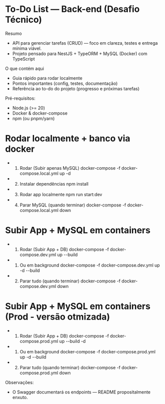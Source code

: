# To‑Do List — Back-end (Desafio Técnico)

Resumo

- API para gerenciar tarefas (CRUD) — foco em clareza, testes e entrega mínima viável.
- Projeto pensado para NestJS + TypeORM + MySQL (Docker) com TypeScript

O que contém aqui

- Guia rápido para rodar localmente
- Pontos importantes (config, testes, documentação)
- Referência ao to-do do projeto (progresso e próximas tarefas)

Pré-requisitos:

- Node.js (>= 20)
- Docker & docker-compose
- npm (ou pnpm/yarn)

# Rodar localmente + banco via docker

- 1. Rodar (Subir apenas MySQL)
     docker-compose -f docker-compose.local.yml up -d
- 2. Instalar dependências
     npm install
- 3. Rodar app localmente
     npm run start:dev
- 4. Parar MySQL (quando terminar)
     docker-compose -f docker-compose.local.yml down

# Subir App + MySQL em containers

- 1. Rodar (Subir App + DB)
     docker-compose -f docker-compose.dev.yml up --build
- 1. Ou em background
     docker-compose -f docker-compose.dev.yml up -d --build
- 2. Parar tudo (quando terminar)
     docker-compose -f docker-compose.dev.yml down

# Subir App + MySQL em containers (Prod - versão otmizada)

- 1. Rodar (Subir App + DB)
     docker-compose -f docker-compose.prod.yml up --build -d
- 1. Ou em background
     docker-compose -f docker-compose.prod.yml up -d --build
- 2. Parar tudo (quando terminar)
     docker-compose -f docker-compose.prod.yml down

Observações:

- O Swagger documentará os endpoints — README propositalmente enxuto.
